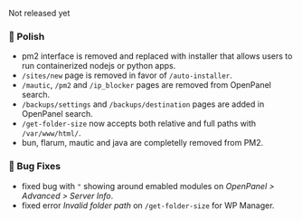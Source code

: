 Not released yet

### 💅 Polish
- pm2 interface is removed and replaced with installer that allows users to run containerized nodejs or python apps.
- `/sites/new` page is removed in favor of `/auto-installer`.
- `/mautic`, `/pm2` and `/ip_blocker` pages are removed from OpenPanel search.
- `/backups/settings` and `/backups/destination` pages are added in OpenPanel search.
- `/get-folder-size` now accepts both relative and full paths with `/var/www/html/`.
- bun, flarum, mautic and java are completelly removed from PM2.

### 🐛 Bug Fixes
- fixed bug with `"` showing around emabled modules on *OpenPanel > Advanced > Server Info*.
- fixed error *Invalid folder path* on `/get-folder-size` for WP Manager.

